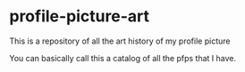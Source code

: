 # profile-picture-art
This is a repository of all the art history of my profile picture

You can basically call this a catalog of all the pfps that I have.
